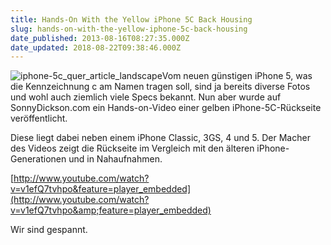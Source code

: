 ```yaml
---
title: Hands-On With the Yellow iPhone 5C Back Housing
slug: hands-on-with-the-yellow-iphone-5c-back-housing
date_published: 2013-08-16T08:27:35.000Z
date_updated: 2018-08-22T09:38:46.000Z
---
```


![iphone-5c_quer_article_landscape](//picdump.thafaker.de/2013/08/iphone-5c_quer_article_landscape-100x100.jpg)Vom neuen günstigen iPhone 5, was die Kennzeichnung c am Namen tragen soll, sind ja bereits diverse Fotos und wohl auch ziemlich viele Specs bekannt. Nun aber wurde auf SonnyDickson.com ein Hands-on-Video einer gelben iPhone-5C-Rückseite veröffentlicht. 

Diese liegt dabei neben einem iPhone Classic, 3GS, 4 und 5. Der Macher des Videos zeigt die Rückseite im Vergleich mit den älteren iPhone-Generationen und in Nahaufnahmen.

[http://www.youtube.com/watch?v=v1efQ7tvhpo&feature=player_embedded](http://www.youtube.com/watch?v=v1efQ7tvhpo&amp;feature=player_embedded)

Wir sind gespannt.
